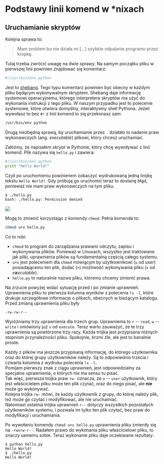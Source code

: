 # Podstawy linii komend w *nixach

## Uruchamianie skryptów

Kolejna sprawa to:

> Mam problem bo nie działa mi [...] szybkie odpalanie programu przez kropkę.

Tutaj trzeba zwrócić uwagę na dwie sprawy. Na samym początku pliku w pierwszej linii powinien znajdować się komentarz:

```python
#!/usr/bin/env python
```

Jest to [shebang](https://en.wikipedia.org/wiki/Shebang_\(Unix\)). Tego typu komentarz powinien być obecny w każdym pliku będącym wykonywalnym skryptem. Shebang daje informację systemowi operacyjnemu, którego interpretera skryptów ma użyć do wykonania instrukcji z tego pliku. W naszym przypadku jest to polecenie systemowe, które otwiera domyślny, interaktywny shell Pythona. Jeżeli wywołasz to bez `#!` z linii komend to się przekonasz sam:

```bash
/usr/bin/env python
```

Drugą niezbędną sprawą, by uruchamianie przez `.` działało to nadanie praw wykonawczych (ang. *executable*) plikowi, który chcesz uruchamiać.

Załóżmy, że napisałem skrypt w Pythonie, który chcę wywoływać z linii komend. Plik nazywa się `hello.py` i zawiera:

```python
#!/usr/bin/env python
print "Hello World!"
```

Czyli po uruchomieniu powinienem zobaczyć wydrukowaną jedną linijkę tekstu `Hello World!`. Gdy próbuję go uruchomić teraz to dostanę błąd, ponieważ nie mam praw wykonawczych na tym pliku. 

```bash
$ ./hello.py
bash: ./hello.py: Permission denied
```

![](https://gist.github.com/tomasz/6a6da097f17f929d1954/raw/ecee6982e8694beb2f470760fd3a821b3ae23601/1-9.png)

Mogę to zmienić korzystając z komendy `chmod`. Pełna komenda to:

```bash
chmod u+x hello.py
```

Co to robi:

- `chmod` to program do zarządzania prawami odczytu, zapisu i wykonywania plików. Ponieważ w Linuxach, wszystko jest traktowane jak pliki, uprawnienia plików są fundamentalną częścią całego systemu.
- `u+x` jest poleceniem dla `chmod` mówiącym by użytkownikowi (`u` od *user*) posiadającemu ten plik, dodać (`+`) możliwość wykonywania pliku (`x` od *e**x**ecutable*).
- `hello.py` to naturalnie nazwa pliku, któremu chcemy zmienić prawa.

Na zrzucie powyżej widać sytuację przed i po zmianie uprawnień. Uprawnienia pliku to pierwsza kolumna wyników z polecenia `ls -l`, które drukuje szczegółowe informacje o plikach, obecnych w bieżącym katalogu. Przed zmianą uprawnienia pliku były

	-rw-rw-r--

Wyróżniamy trzy uprawnienia dla trzech grup. Uprawnienia to `r` -- `read`, `w` -- `write` i omówiony już `x` od `execute`. Teraz warto zauważyć, że te trzy uprawnienia są powtórzone trzy razy. Każda trójka jest przypisana różnych stopniom przynależności pliku. Spokojnie, brzmi źle, ale jest to banalnie proste.

Każdy z plików ma jeszcze przypisaną informację, do którego użytkownika oraz do której grupy użytkowników należy. Są to odpowiednio trzecia i czwarta kolumna z wydruku polecenia `ls -l`.  
Pomijam pierwszy znak z ciągu uprawnień, jest odpowiedzialny za specjalne uprawnienia, o których nie ma sensu tu pisać.  
Tak więc, pierwsza trójka praw `rw-` oznacza, że `u` -- `user` użytkownik, który jest właścicielem pliku może ten plik czytać, oraz do niego pisać, ale **nie** może go wykonywać.  
Kolejna trójka `rw-` mówi, że każdy użytkownik z grupy, do której należy plik, też może go czytać i modyfikować, ale nie uruchamiać.  
Natomiast ostatnia trójka uprawnień `r--` dotyczy wszystkich pozostałych użytkowników systemu, i pozwala im tylko ten plik czytać, bez praw do modyfikacji i uruchamiania.

Po wywołaniu komendy `chmod u+x hello.py` uprawnienia pliku zmieniły się na `-rwxrw-r--`. Nadałem prawo do wykonania pliku właścicielowi pliku, to znaczy samemu sobie. Teraz wykonanie pliku daje oczekiwane rezultaty:

	$ python hello.py
	Hello World!
	$ ./hello.py
	Hello World!
